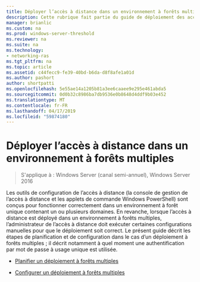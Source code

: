 ```yaml
---
title: Déployer l’accès à distance dans un environnement à forêts multiples
description: Cette rubrique fait partie du guide de déploiement des accès à distance dans un environnement à plusieurs forêts dans Windows Server 2016.
manager: brianlic
ms.custom: na
ms.prod: windows-server-threshold
ms.reviewer: na
ms.suite: na
ms.technology:
- networking-ras
ms.tgt_pltfrm: na
ms.topic: article
ms.assetid: c44fecc9-fe39-40bd-b6da-d8f8afe1a01d
ms.author: pashort
author: shortpatti
ms.openlocfilehash: 5e55ae14a1205b81a3ee6caaee9e295e461abda5
ms.sourcegitcommit: 0d0b32c8986ba7db9536e0b8648d4ddf9b03e452
ms.translationtype: MT
ms.contentlocale: fr-FR
ms.lasthandoff: 04/17/2019
ms.locfileid: "59874180"
---
```

# <a name="deploy-remote-access-in-a-multi-forest-environment"></a>Déployer l’accès à distance dans un environnement à forêts multiples

>S'applique à : Windows Server (canal semi-annuel), Windows Server 2016

Les outils de configuration de l’accès à distance (la console de gestion de l’accès à distance et les applets de commande Windows PowerShell) sont conçus pour fonctionner correctement dans un environnement à forêt unique contenant un ou plusieurs domaines. En revanche, lorsque l’accès à distance est déployé dans un environnement à forêts multiples, l’administrateur de l’accès à distance doit exécuter certaines configurations manuelles pour que le déploiement soit correct. Le présent guide décrit les étapes de planification et de configuration dans le cas d’un déploiement à forêts multiples ; il décrit notamment à quel moment une authentification par mot de passe à usage unique est utilisée.  
  
-   [Planifier un déploiement à forêts multiples](Plan-a-Multi-Forest-Deployment.md)  
  
-   [Configurer un déploiement à forêts multiples](Configure-a-Multi-Forest-Deployment.md)  
  


